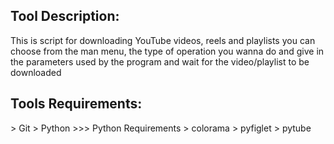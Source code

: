 <h2> Tool Description: </h2>
<p>This is script for downloading YouTube videos, reels and playlists
you can choose from the man menu, the type of operation you wanna do and give in the parameters used by the program and 
wait for the video/playlist to be downloaded</p>

<h2> Tools Requirements:</h2>
> Git
> Python
>>> Python Requirements
> colorama
> pyfiglet
> pytube




